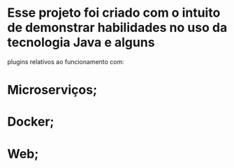 # Esse projeto foi criado com o intuito de demonstrar habilidades no uso da tecnologia Java e alguns 
plugins relativos ao funcionamento com:

# Microserviços;
# Docker;
# Web;

